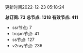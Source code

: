 更新时间2022-12-23 05:18:24

**总订阅: 73**
**总节点: 1318**
**有效节点: 411**
- ssr节点: 7
- trojan节点: 41
- ss节点: 127
- v2ray节点: 236
